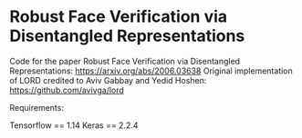 # Robust Face Verification via Disentangled Representations

Code for the paper Robust Face Verification via Disentangled Representations: https://arxiv.org/abs/2006.03638
Original implementation of LORD credited to Aviv Gabbay and Yedid Hoshen: https://github.com/avivga/lord

Requirements:

Tensorflow == 1.14
Keras      == 2.2.4
